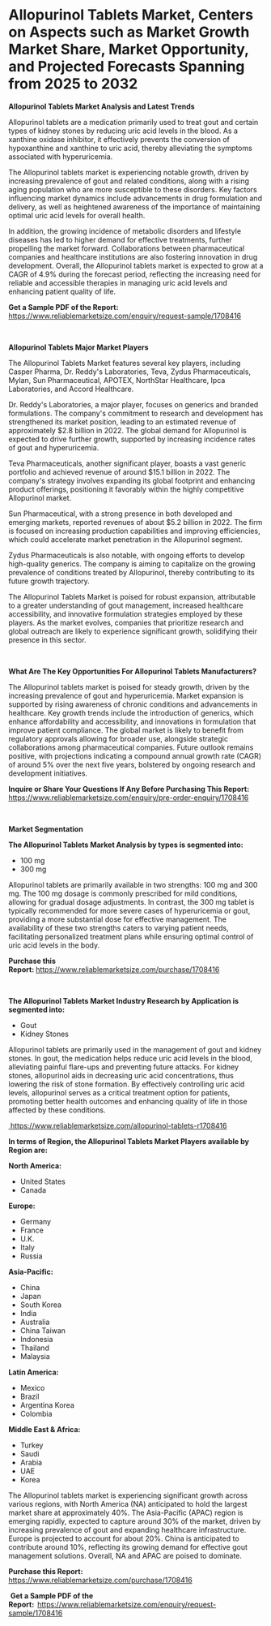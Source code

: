 <p><h1>Allopurinol Tablets Market, Centers on Aspects such as Market Growth Market Share, Market Opportunity, and Projected Forecasts Spanning from 2025 to 2032</h1></p><p><strong>Allopurinol Tablets Market Analysis and Latest Trends</strong></p>
<p><p>Allopurinol tablets are a medication primarily used to treat gout and certain types of kidney stones by reducing uric acid levels in the blood. As a xanthine oxidase inhibitor, it effectively prevents the conversion of hypoxanthine and xanthine to uric acid, thereby alleviating the symptoms associated with hyperuricemia.</p><p>The Allopurinol tablets market is experiencing notable growth, driven by increasing prevalence of gout and related conditions, along with a rising aging population who are more susceptible to these disorders. Key factors influencing market dynamics include advancements in drug formulation and delivery, as well as heightened awareness of the importance of maintaining optimal uric acid levels for overall health. </p><p>In addition, the growing incidence of metabolic disorders and lifestyle diseases has led to higher demand for effective treatments, further propelling the market forward. Collaborations between pharmaceutical companies and healthcare institutions are also fostering innovation in drug development. Overall, the Allopurinol tablets market is expected to grow at a CAGR of 4.9% during the forecast period, reflecting the increasing need for reliable and accessible therapies in managing uric acid levels and enhancing patient quality of life.</p></p>
<p><strong>Get a Sample PDF of the Report:&nbsp;</strong> <a href="https://www.reliablemarketsize.com/enquiry/request-sample/1708416?utm_campaign=2444&utm_medium=2&utm_source=Github&utm_content=ia&utm_term=19042025&utm_id=allopurinol-tablets">https://www.reliablemarketsize.com/enquiry/request-sample/1708416</a></p>
<p>&nbsp;</p>
<p><strong>Allopurinol Tablets Major Market Players</strong></p>
<p><p>The Allopurinol Tablets Market features several key players, including Casper Pharma, Dr. Reddy's Laboratories, Teva, Zydus Pharmaceuticals, Mylan, Sun Pharmaceutical, APOTEX, NorthStar Healthcare, Ipca Laboratories, and Accord Healthcare. </p><p>Dr. Reddy's Laboratories, a major player, focuses on generics and branded formulations. The company's commitment to research and development has strengthened its market position, leading to an estimated revenue of approximately $2.8 billion in 2022. The global demand for Allopurinol is expected to drive further growth, supported by increasing incidence rates of gout and hyperuricemia.</p><p>Teva Pharmaceuticals, another significant player, boasts a vast generic portfolio and achieved revenue of around $15.1 billion in 2022. The company's strategy involves expanding its global footprint and enhancing product offerings, positioning it favorably within the highly competitive Allopurinol market.</p><p>Sun Pharmaceutical, with a strong presence in both developed and emerging markets, reported revenues of about $5.2 billion in 2022. The firm is focused on increasing production capabilities and improving efficiencies, which could accelerate market penetration in the Allopurinol segment.</p><p>Zydus Pharmaceuticals is also notable, with ongoing efforts to develop high-quality generics. The company is aiming to capitalize on the growing prevalence of conditions treated by Allopurinol, thereby contributing to its future growth trajectory.</p><p>The Allopurinol Tablets Market is poised for robust expansion, attributable to a greater understanding of gout management, increased healthcare accessibility, and innovative formulation strategies employed by these players. As the market evolves, companies that prioritize research and global outreach are likely to experience significant growth, solidifying their presence in this sector.</p></p>
<p>&nbsp;</p>
<p><strong>What Are The Key Opportunities For Allopurinol Tablets Manufacturers?</strong></p>
<p><p>The Allopurinol tablets market is poised for steady growth, driven by the increasing prevalence of gout and hyperuricemia. Market expansion is supported by rising awareness of chronic conditions and advancements in healthcare. Key growth trends include the introduction of generics, which enhance affordability and accessibility, and innovations in formulation that improve patient compliance. The global market is likely to benefit from regulatory approvals allowing for broader use, alongside strategic collaborations among pharmaceutical companies. Future outlook remains positive, with projections indicating a compound annual growth rate (CAGR) of around 5% over the next five years, bolstered by ongoing research and development initiatives.</p></p>
<p><strong>Inquire or Share Your Questions If Any Before Purchasing This Report:</strong> <a href="https://www.reliablemarketsize.com/enquiry/pre-order-enquiry/1708416?utm_campaign=2444&utm_medium=2&utm_source=Github&utm_content=ia&utm_term=19042025&utm_id=allopurinol-tablets">https://www.reliablemarketsize.com/enquiry/pre-order-enquiry/1708416</a></p>
<p>&nbsp;</p>
<p><strong>Market Segmentation</strong></p>
<p><strong>The Allopurinol Tablets Market Analysis by types is segmented into:</strong></p>
<p><ul><li>100 mg</li><li>300 mg</li></ul></p>
<p><p>Allopurinol tablets are primarily available in two strengths: 100 mg and 300 mg. The 100 mg dosage is commonly prescribed for mild conditions, allowing for gradual dosage adjustments. In contrast, the 300 mg tablet is typically recommended for more severe cases of hyperuricemia or gout, providing a more substantial dose for effective management. The availability of these two strengths caters to varying patient needs, facilitating personalized treatment plans while ensuring optimal control of uric acid levels in the body.</p></p>
<p><strong>Purchase this Report:&nbsp;</strong><a href="https://www.reliablemarketsize.com/purchase/1708416?utm_campaign=2444&utm_medium=2&utm_source=Github&utm_content=ia&utm_term=19042025&utm_id=allopurinol-tablets">https://www.reliablemarketsize.com/purchase/1708416</a></p>
<p>&nbsp;</p>
<p><strong>The Allopurinol Tablets Market Industry Research by Application is segmented into:</strong></p>
<p><ul><li>Gout</li><li>Kidney Stones</li></ul></p>
<p><p>Allopurinol tablets are primarily used in the management of gout and kidney stones. In gout, the medication helps reduce uric acid levels in the blood, alleviating painful flare-ups and preventing future attacks. For kidney stones, allopurinol aids in decreasing uric acid concentrations, thus lowering the risk of stone formation. By effectively controlling uric acid levels, allopurinol serves as a critical treatment option for patients, promoting better health outcomes and enhancing quality of life in those affected by these conditions.</p></p>
<p><a href="https://www.reliablemarketsize.com/allopurinol-tablets-r1708416?utm_campaign=2444&utm_medium=2&utm_source=Github&utm_content=ia&utm_term=19042025&utm_id=allopurinol-tablets">&nbsp;https://www.reliablemarketsize.com/allopurinol-tablets-r1708416</a></p>
<p><strong>In terms of Region, the Allopurinol Tablets Market Players available by Region are:</strong></p>
<p>
    <p> <strong> North America: </strong>
        <ul>
            <li>United States</li>
            <li>Canada</li>
        </ul>
        </p> 
    <p> <strong> Europe: </strong>
        <ul>
            <li>Germany</li>
            <li>France</li>
            <li>U.K.</li>
            <li>Italy</li>
            <li>Russia</li>
        </ul>
        </p> 
    <p> <strong> Asia-Pacific: </strong>
        <ul>
            <li>China</li>
            <li>Japan</li>
            <li>South Korea</li>
            <li>India</li>
            <li>Australia</li>
            <li>China Taiwan</li>
            <li>Indonesia</li>
            <li>Thailand</li>
            <li>Malaysia</li>
        </ul>
        </p> 
    <p> <strong> Latin America: </strong>
        <ul>
            <li>Mexico</li>
            <li>Brazil</li>
            <li>Argentina Korea</li>
            <li>Colombia</li>
        </ul>
        </p> 
    <p> <strong> Middle East & Africa: </strong>
        <ul>
            <li>Turkey</li>
            <li>Saudi</li>
            <li>Arabia</li>
            <li>UAE</li>
            <li>Korea</li>
        </ul>
    </p>
    </p>
<p><p>The Allopurinol tablets market is experiencing significant growth across various regions, with North America (NA) anticipated to hold the largest market share at approximately 40%. The Asia-Pacific (APAC) region is emerging rapidly, expected to capture around 30% of the market, driven by increasing prevalence of gout and expanding healthcare infrastructure. Europe is projected to account for about 20%. China is anticipated to contribute around 10%, reflecting its growing demand for effective gout management solutions. Overall, NA and APAC are poised to dominate.</p></p>
<p><strong>Purchase this Report: </strong><a href="https://www.reliablemarketsize.com/purchase/1708416?utm_campaign=2444&utm_medium=2&utm_source=Github&utm_content=ia&utm_term=19042025&utm_id=allopurinol-tablets">https://www.reliablemarketsize.com/purchase/1708416</a></p>
<p>&nbsp;<strong>Get a Sample PDF of the Report:&nbsp;&nbsp;</strong><a href="https://www.reliablemarketsize.com/enquiry/request-sample/1708416?utm_campaign=2444&utm_medium=2&utm_source=Github&utm_content=ia&utm_term=19042025&utm_id=allopurinol-tablets">https://www.reliablemarketsize.com/enquiry/request-sample/1708416</a></p>
<p><strong></strong></p>
<p><p></p><p></p><p></p></p>